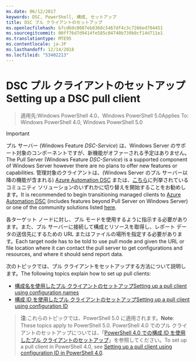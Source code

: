 ```yaml
---
ms.date: 06/12/2017
keywords: DSC, PowerShell, 構成, セットアップ
title: DSC プル クライアントのセットアップ
ms.openlocfilehash: b7cd6dc0087eb8368c5467df4c3c7266ed704451
ms.sourcegitcommit: 00ff76d7d9414fe585c04740b739b9cf14d711e1
ms.translationtype: MTE95
ms.contentlocale: ja-JP
ms.lasthandoff: 12/14/2018
ms.locfileid: "53402213"
---
```

# <a name="setting-up-a-dsc-pull-client"></a><span data-ttu-id="d0180-103">DSC プル クライアントのセットアップ</span><span class="sxs-lookup"><span data-stu-id="d0180-103">Setting up a DSC pull client</span></span>

> <span data-ttu-id="d0180-104">適用先:Windows PowerShell 4.0、Windows PowerShell 5.0</span><span class="sxs-lookup"><span data-stu-id="d0180-104">Applies To: Windows PowerShell 4.0, Windows PowerShell 5.0</span></span>

> [!IMPORTANT]
> <span data-ttu-id="d0180-105">プル サーバー (Windows Feature *DSC-Service*) は、Windows Server のサポート対象のコンポーネントですが、新機能がオファーされる予定はありません。</span><span class="sxs-lookup"><span data-stu-id="d0180-105">The Pull Server (Windows Feature *DSC-Service*) is a supported component of Windows Server however there are no plans to offer new features or capabilities.</span></span> <span data-ttu-id="d0180-106">管理対象のクライアントは、(Windows Server のプル サーバー以降の機能が含まれる) [Azure Automation DSC](/azure/automation/automation-dsc-getting-started) または、[こちら](pullserver.md#community-solutions-for-pull-service)に列挙されているコミュニティ ソリューションのいずれかに切り替えを開始することをお勧めします。</span><span class="sxs-lookup"><span data-stu-id="d0180-106">It is recommended to begin transitioning managed clients to [Azure Automation DSC](/azure/automation/automation-dsc-getting-started) (includes features beyond Pull Server on Windows Server) or one of the community solutions listed [here](pullserver.md#community-solutions-for-pull-service).</span></span>

<span data-ttu-id="d0180-107">各ターゲット ノードに対し、プル モードを使用するように指示する必要があります。また、プル サーバーに接続して構成とリソースを取得し、レポート データの送信先にするための URL またはファイルの場所を指定する必要があります。</span><span class="sxs-lookup"><span data-stu-id="d0180-107">Each target node has to be told to use pull mode and given the URL or file location where it can contact the pull server to get configurations and resources, and where it should send report data.</span></span>

<span data-ttu-id="d0180-108">次のトピックでは、プル クライアントをセットアップする方法について説明します。</span><span class="sxs-lookup"><span data-stu-id="d0180-108">The following topics explain how to set up pull clients:</span></span>

* [<span data-ttu-id="d0180-109">構成名を使用したプル クライアントのセットアップ</span><span class="sxs-lookup"><span data-stu-id="d0180-109">Setting up a pull client using configuration names</span></span>](pullClientConfigNames.md)
* [<span data-ttu-id="d0180-110">構成 ID を使用したプル クライアントのセットアップ</span><span class="sxs-lookup"><span data-stu-id="d0180-110">Setting up a pull client using configuration ID</span></span>](pullClientConfigID.md)

> <span data-ttu-id="d0180-111">**注**:これらのトピックでは、PowerShell 5.0 に適用されます。</span><span class="sxs-lookup"><span data-stu-id="d0180-111">**Note**: These topics apply to PowerShell 5.0.</span></span> <span data-ttu-id="d0180-112">PowerShell 4.0 でのプル クライアントのセットアップについては、「[PowerShell 4.0 での構成 ID を使用したプル クライアントのセットアップ](pullClientConfigID4.md)」を参照してください。</span><span class="sxs-lookup"><span data-stu-id="d0180-112">To set up a pull client in PowerShell 4.0, see [Setting up a pull client using configuration ID in PowerShell 4.0](pullClientConfigID4.md).</span></span>
